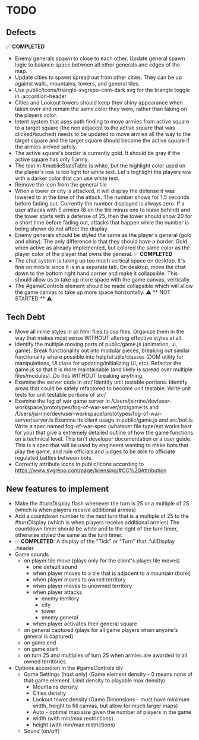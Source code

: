 # TODO

## Defects

✅ **COMPLETED**

- Enemy generals spawn to close to each other. Update general spawn logic to
  balance space between all other generals and edges of the map.
- Update cities to spawn spread out from other cities. They can be up against
  walls, mountains, towers, and general tiles.
- Use public/icons/triangle-svgrepo-com-dark.svg for the triangle toggle in .accordion-header
- Cities and Lookout towers should keep their shiny appearance when taken over and
  remain the same color they were, rather than taking on the players color.
- Intent system that uses path finding to move armies from active square to a target square
  (the non adjacent to the active square that was clicked/touched)
  needs to be updated to move armies all the way to the target square and the target square should become
  the active square if the armies arrived safely.
- The active square's border is currently gold. It should be gray if the active square has only 1 army.
- The text in #mobileStatsTable is white, but the highlight color used on the player's row is too light for
  white text. Let's highlight the players row with a darker color that can use white text.
- Remove the icon from the general tile
- When a tower or city is attacked, it will display the defense it was lowered to at the time of the attack.
  The number shows for 1.5 seconds before fading out. Currently the number displayed is always zero.
  If a user attacks with 5 armies (6 on the tile minus one to leave behind) and the tower starts with a
  defense of 25, then the tower should show 20 for a short time before fading out, attacks that happen
  while the number is being shown do not affect the display.
- Enemy generals should be styled the same as the player's general (gold and shiny). The only difference is that they should
  have a border. Gold when active as already implemented, but colored the same color as the player color of the player that owns the general.
  ✅ **COMPLETED**
- The chat system is taking up too much vertical space on desktop. It's fine on mobile since it is in a separate tab.
  On desktop, move the chat down to the bottom right hand corner and make it collapsible. This should allow us to take
  up more space with the game canvas, vertically.
- The #gameControls element should be made collapsible which will allow the game canvas to take up more space horizontally.
  ⚠️ ** NOT STARTED ** ⚠️

## Tech Debt

- Move all inline styles in all html files to css files.
  Organize them in the way that makes most sense WITHOUT altering effective styles at all.
- Identify the multiple moving parts of public/game.js (animation, ui, game).
  Break functionality out into modular pieces, breaking out similar functionality
  where possible into helpful utils/classes (DOM utility for manipulations, UI class for updating/initializing UI, etc).
  Refactor the game.js so that it is more maintainable (and likely is spread over multiple files/modules).
  Do this WITHOUT breaking anything.
- Examine the server code in src/
  Identify unit testable portions. Identify areas that could be safely refactored to become unit testable.
  Write unit tests for unit testable portions of src/
- Examine the fog of war game server in
  /Users/jsirrine/dev/user-workspace/prototypes/fog-of-war-server/src/game.ts and
  /Users/jsirrine/dev/user-workspace/prototypes/fog-of-war-server/server.ts
  Examine its client usage in public/game.js and src/bot.ts
  Write a spec named fog-of-war-spec (whatever file type/ext works best for you)
  that give a extremely detailed outline of how the game functions on a technical level.
  This isn't developer documentation or a user guide.
  This is a spec that will be used by engineers wanting to make bots that play the game,
  and rule officials and judges to be able to officiate regulated battles between bots.
- Correctly attribute icons in public/icons according to https://www.svgrepo.com/page/licensing/#CC%20Attribution

## New features to implement

- Make the #turnDisplay flash whenever the turn is 25 or a multiple of 25 (which is when players receive additional armies)
- Add a countdown number to the next turn that is a multiple of 25 to the #turnDisplay (which is when players receive additional armies)
  The countdown timer should be white and to the right of the turn timer, otherwise styled the same as the turn timer.
- ✅ **COMPLETED**: A display of the "Tick" or "Turn" that .fullDisplay .header
- Game sounds
  - on player tile move (plays only for the client's player tile moves)
    - one default sound
    - when player moves to a tile that is adjacent to a mountain (bonk)
    - when player moves to owned territory
    - when player moves to unowned territory
    - when player attacks
      - enemy territory
      - city
      - tower
      - enemy general
    - when player activates their general square
  - on general captured (plays for all game players when anyone's general is captured)
  - on game end
  - on game start
  - on turn 25 and multiples of turn 25 when armies are awarded to all owned territories.
- Options accordion in the #gameControls div
  - Game Settings (host only)
    (Game element density - 0 means none of that game element. Limit density to playable max density)
    - Mountains density
    - Cities density
    - Lookout tower density
      (Game Dimensions - must have minimum width, height to fill canvas, but allow for much larger maps)
    - Auto - optimal map size given the number of players in the game
    - width (with min/max restrictions)
    - height (with min/max restrictions)
  - Sound (on/off)
